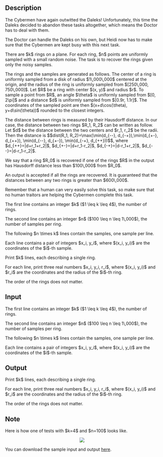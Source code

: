 ## Description

<div><p>The Cybermen have again outwitted the Daleks! Unfortunately, this time the Daleks decided to abandon these tasks altogether, which means the Doctor has to deal with them.</p><p>The Doctor can handle the Daleks on his own, but Heidi now has to make sure that the Cybermen are kept busy with this next task.</p><p>There are $k$ rings on a plane. For each ring, $n$ points are uniformly sampled with a small random noise. The task is to recover the rings given only the noisy samples.</p><p>The rings and the samples are generated as follows. The center of a ring is uniformly sampled from a disk of radius $1\,000\,000$ centered at the origin, and the radius of the ring is uniformly sampled from $[250\,000, 750\,000]$. Let $R$ be a ring with center $(x, y)$ and radius $r$. To sample a point from $R$, an angle $\theta$ is uniformly sampled from $[0, 2\pi]$ and a distance $d$ is uniformly sampled from $[0.9r, 1.1r]$. The coordinates of the sampled point are then $(x+d\cos(\theta), y+d\sin(\theta))$ rounded to the closest integers.</p><p>The distance between rings is measured by their Hausdorff distance. In our case, the distance between two rings $R_1, R_2$ can be written as follow. Let $d$ be the distance between the two centers and $r_1, r_2$ be the radii. Then the distance is $$dist(R_1, R_2)=\max(\min(d_{--}, d_{-+}),\min(d_{+-}, d_{++}), \min(d_{--}, d_{+-}), \min(d_{-+}, d_{++}))$$, where $d_{++}=|d+r_1+r_2|$, $d_{+-}=|d+r_1-r_2|$, $d_{-+}=|d-r_1+r_2|$, $d_{--}=|d-r_1-r_2|$.</p><p>We say that a ring $R_0$ is recovered if one of the rings $R$ in the output has Hausdorff distance less than $100\,000$ from $R_0$. </p><p>An output is accepted if all the rings are recovered. It is guaranteed that the distances between any two rings is greater than $600\,000$.</p><p>Remember that a human can very easily solve this task, so make sure that no human traitors are helping the Cybermen complete this task.</p></div><div class="input-specification"><p>The first line contains an integer $k$ ($1 \leq k \leq 4$), the number of rings.</p><p>The second line contains an integer $n$ ($100 \leq n \leq 1\,000$), the number of samples per ring.</p><p>The following $n \times k$ lines contain the samples, one sample per line.</p><p>Each line contains a pair of integers $x_i, y_i$, where $(x_i, y_i)$ are the coordinates of the $i$-th sample.</p></div><div class="output-specification"><p>Print $k$ lines, each describing a single ring.</p><p>For each line, print three real numbers $x_i, y_i, r_i$, where $(x_i, y_i)$ and $r_i$ are the coordinates and the radius of the $i$-th ring.</p><p>The order of the rings does not matter.</p></div>

## Input

<p>The first line contains an integer $k$ ($1 \leq k \leq 4$), the number of rings.</p><p>The second line contains an integer $n$ ($100 \leq n \leq 1\,000$), the number of samples per ring.</p><p>The following $n \times k$ lines contain the samples, one sample per line.</p><p>Each line contains a pair of integers $x_i, y_i$, where $(x_i, y_i)$ are the coordinates of the $i$-th sample.</p>

## Output

<p>Print $k$ lines, each describing a single ring.</p><p>For each line, print three real numbers $x_i, y_i, r_i$, where $(x_i, y_i)$ and $r_i$ are the coordinates and the radius of the $i$-th ring.</p><p>The order of the rings does not matter.</p>

## Note

<p>Here is how one of tests with $k=4$ and $n=100$ looks like. </p><center> <img class="tex-graphics" src="file://bgAD53el.png" style="max-width: 100.0%;max-height: 100.0%;"> </center><p>You can download the sample input and output <a href="//assets.codeforces.com/rounds/1184/c1.zip">here</a>.</p>

